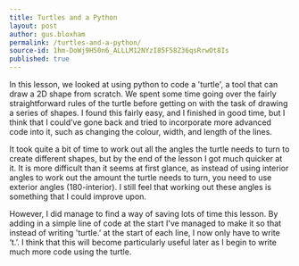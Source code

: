 ```yaml
---
title: Turtles and a Python
layout: post
author: gus.bloxham
permalink: /turtles-and-a-python/
source-id: 1hm-DoWj9H50n6_ALLLM12NYzI85F58Z36qsRrwOt8Is
published: true
---
```

In this lesson, we looked at using python to code a 'turtle', a tool that can draw a 2D shape from scratch. We spent some time going over the fairly straightforward rules of the turtle before getting on with the task of drawing a series of shapes. I found this fairly easy, and I finished in good time, but I think that I could’ve gone back and tried to incorporate more advanced code into it, such as changing the colour, width, and length of the lines. 

It took quite a bit of time to work out all the angles the turtle needs to turn to create different shapes, but by the end of the lesson I got much quicker at it. It is more difficult than it seems at first glance, as instead of using interior angles to work out the amount the turtle needs to turn, you need to use exterior angles (180-interior). I still feel that working out these angles is something that I could improve upon.

However, I did manage to find a way of saving lots of time this lesson. By adding in a simple line of code at the start I've managed to make it so that instead of writing 'turtle.’ at the start of each line, I now only have to write ‘t.’. I think that this will become particularly useful later as I begin to write much more code using the turtle.

